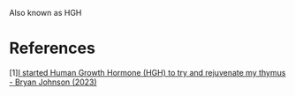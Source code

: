 Also known as HGH

# References
[1][I started Human Growth Hormone (HGH) to try and rejuvenate my thymus - Bryan Johnson (2023)](https://www.youtube.com/shorts/KtWqsdJJAck)